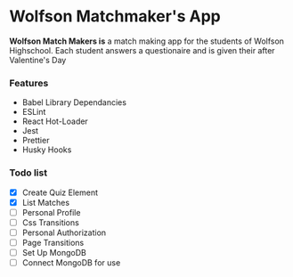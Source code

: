 # Wolfson Matchmaker's App

**Wolfson Match Makers is** a match making app for the students of Wolfson Highschool. Each student answers a questionaire and is given their after Valentine's Day

### Features
* Babel Library Dependancies
* ESLint
* React Hot-Loader
* Jest
* Prettier
* Husky Hooks

### Todo list

- [x] Create Quiz Element 
- [x] List Matches
- [ ] Personal Profile
- [ ] Css Transitions
- [ ] Personal Authorization 
- [ ] Page Transitions
- [ ] Set Up MongoDB 
- [ ] Connect MongoDB for use
